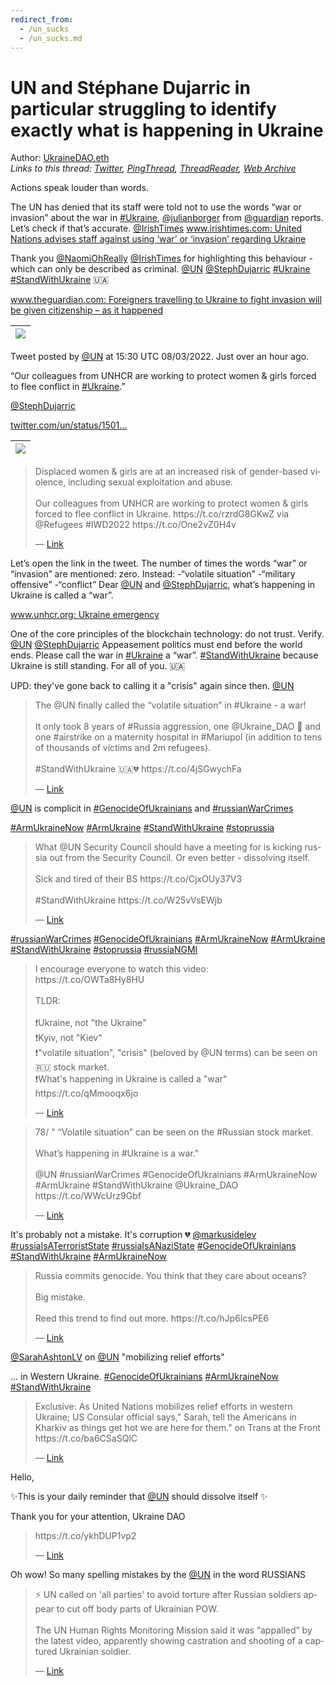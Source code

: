 ```yaml
---
redirect_from:
  - /un_sucks
  - /un_sucks.md
---
```

# UN and Stéphane Dujarric in particular struggling to identify exactly what is happening in Ukraine

Author: [UkraineDAO.eth](https://twitter.com/Ukraine_DAO)  
*Links to this thread: [Twitter](https://twitter.com/Ukraine_DAO/status/1501239955682738183), [PingThread](https://pingthread.com/thread/1501239955682738183), [ThreadReader](https://threadreaderapp.com/thread/1501239955682738183.html), [Web Archive](https://web.archive.org/web/*/https://twitter.com/Ukraine_DAO/status/1501239955682738183)*

Actions speak louder than words. 

The UN has denied that its staff were told not to use the words “war or invasion” about the war in [#Ukraine](https://twitter.com/hashtag/Ukraine),  [@julianborger](https://twitter.com/julianborger) from [@guardian](https://twitter.com/guardian) reports. Let’s check if that’s accurate. 
[@IrishTimes](https://twitter.com/IrishTimes) 
[www.irishtimes.com: United Nations advises staff against using ‘war’ or ‘invasion’ regarding Ukraine](https://www.irishtimes.com/news/world/united-nations-advises-staff-against-using-war-or-invasion-regarding-ukraine-1.4821438)

Thank you [@NaomiOhReally](https://twitter.com/NaomiOhReally) [@IrishTimes](https://twitter.com/IrishTimes) for highlighting this behaviour - which can only be described as criminal.
[@UN](https://twitter.com/UN)
[@StephDujarric](https://twitter.com/StephDujarric) 
[#Ukraine](https://twitter.com/hashtag/Ukraine) [#StandWithUkraine](https://twitter.com/hashtag/StandWithUkraine) 🇺🇦

[www.theguardian.com: Foreigners travelling to Ukraine to fight invasion will be given citizenship – as it happened](https://www.theguardian.com/world/live/2022/mar/08/ukraine-news-russia-war-vladimir-putin-volodymyr-zelenskiy-kyiv-russian-invasion-live-latest-updates)

| [![](/media/1553127555435315204/3_1501239958786519043.jpg)](/media/1553127555435315204/3_1501239958786519043.jpg) |
| :-: |

Tweet posted by [@UN](https://twitter.com/UN) at 15:30 UTC 08/03/2022. Just over an hour ago. 

“Our colleagues from UNHCR are working to protect women & girls forced to flee conflict in [#Ukraine](https://twitter.com/hashtag/Ukraine).”

[@StephDujarric](https://twitter.com/StephDujarric)

[twitter.com/un/status/1501…](https://twitter.com/un/status/1501218687595986949?s=21)

| [![](/media/1553127555435315204/3_1501239974477406216.jpg)](/media/1553127555435315204/3_1501239974477406216.jpg) |
| :-: |

<blockquote class="twitter-tweet">
    <p lang="en" dir="ltr">
    Displaced women &amp; girls are at an increased risk of gender-based violence, including sexual exploitation and abuse. <br />
    <br />
    Our colleagues from UNHCR are working to protect women &amp; girls forced to flee conflict in Ukraine. https://t.co/rzrdG8GKwZ via @Refugees #IWD2022 https://t.co/One2vZ0H4v<br />
    </p>
    &mdash; <a href="https://twitter.com/UN/status/1501218687595986949">Link</a>
</blockquote>

Let’s open the link in the tweet. The number of times the words “war” or “invasion” are mentioned: zero. 
Instead: 
-“volatile situation”
-“military offensive”
-“conflict” 
Dear [@UN](https://twitter.com/UN) and [@StephDujarric](https://twitter.com/StephDujarric), what’s happening in Ukraine is called a “war”.

[www.unhcr.org: Ukraine emergency](https://www.unhcr.org/ukraine-emergency.html)

One of the core principles of the blockchain technology: do not trust. Verify.
[@UN](https://twitter.com/UN) [@StephDujarric](https://twitter.com/StephDujarric) 
Appeasement politics must end before the world ends. 
Please call the war in [#Ukraine](https://twitter.com/hashtag/Ukraine) a “war”. [#StandWithUkraine](https://twitter.com/hashtag/StandWithUkraine) because Ukraine is still standing. For all of you. 🇺🇦

UPD: they've gone back to calling it a "crisis" again since then. [@UN](https://twitter.com/UN)

<blockquote class="twitter-tweet">
    <p lang="en" dir="ltr">
    The @UN finally called the “volatile situation” in #Ukraine - a war!<br />
    <br />
    It only took 8 years of #Russia aggression, one @Ukraine_DAO 🧵 and one #airstrike on a maternity hospital in #Mariupol (in addition to tens of thousands of victims and 2m refugees). <br />
    <br />
    #StandWithUkraine 🇺🇦💔 https://t.co/4jSGwychFa<br />
    </p>
    &mdash; <a href="https://twitter.com/cryptodrftng/status/1501830227093340162">Link</a>
</blockquote>

[@UN](https://twitter.com/UN) is complicit in [#GenocideOfUkrainians](https://twitter.com/hashtag/GenocideOfUkrainians) and [#russianWarCrimes](https://twitter.com/hashtag/russianWarCrimes)

[#ArmUkraineNow](https://twitter.com/hashtag/ArmUkraineNow) [#ArmUkraine](https://twitter.com/hashtag/ArmUkraine) [#StandWithUkraine](https://twitter.com/hashtag/StandWithUkraine) [#stoprussia](https://twitter.com/hashtag/stoprussia)

<blockquote class="twitter-tweet">
    <p lang="en" dir="ltr">
    What @UN Security Council should have a meeting for is kicking russia out from the Security Council. Or even better - dissolving itself. <br />
    <br />
    Sick and tired of their BS https://t.co/CjxOUy37V3<br />
    <br />
    #StandWithUkraine https://t.co/W25vVsEWjb<br />
    </p>
    &mdash; <a href="https://twitter.com/cryptodrftng/status/1533697470936539136">Link</a>
</blockquote>

[#russianWarCrimes](https://twitter.com/hashtag/russianWarCrimes) [#GenocideOfUkrainians](https://twitter.com/hashtag/GenocideOfUkrainians) [#ArmUkraineNow](https://twitter.com/hashtag/ArmUkraineNow) [#ArmUkraine](https://twitter.com/hashtag/ArmUkraine) [#StandWithUkraine](https://twitter.com/hashtag/StandWithUkraine) [#stoprussia](https://twitter.com/hashtag/stoprussia) [#russiaNGMI](https://twitter.com/hashtag/russiaNGMI)

<blockquote class="twitter-tweet">
    <p lang="en" dir="ltr">
    I encourage everyone to watch this video:<br />
     https://t.co/OWTa8Hy8HU<br />
    <br />
    TLDR:<br />
    <br />
    ❗️Ukraine, not &#34;the Ukraine&#34;<br />
    ❗️Kyiv, not &#34;Kiev&#34;<br />
    ❗️&#34;volatile situation&#34;, &#34;crisis&#34; (beloved by @UN terms) can be seen on 🇷🇺 stock market. <br />
    ❗️What&#39;s happening in Ukraine is called a &#34;war&#34; https://t.co/qMmooqx6jo<br />
    </p>
    &mdash; <a href="https://twitter.com/cryptodrftng/status/1529850068345540608">Link</a>
</blockquote>

<blockquote class="twitter-tweet">
    <p lang="en" dir="ltr">
    78/ &#34; “Volatile situation” can be seen on the #Russian stock market.<br />
    <br />
    What’s happening in #Ukraine is a war.&#34;<br />
    <br />
    @UN #russianWarCrimes #GenocideOfUkrainians #ArmUkraineNow #ArmUkraine #StandWithUkraine @Ukraine_DAO <br />
    https://t.co/WWcUrz9Gbf<br />
    </p>
    &mdash; <a href="https://twitter.com/cryptodrftng/status/1532604997686509569">Link</a>
</blockquote>

It's probably not a mistake. It's corruption 💔 [@markusidelev](https://twitter.com/markusidelev) [#russiaIsATerroristState](https://twitter.com/hashtag/russiaIsATerroristState) [#russiaIsANaziState](https://twitter.com/hashtag/russiaIsANaziState) [#GenocideOfUkrainians](https://twitter.com/hashtag/GenocideOfUkrainians) [#StandWithUkraine](https://twitter.com/hashtag/StandWithUkraine) [#ArmUkraineNow](https://twitter.com/hashtag/ArmUkraineNow)

<blockquote class="twitter-tweet">
    <p lang="en" dir="ltr">
    Russia commits genocide. You think that they care about oceans? <br />
    <br />
    Big mistake. <br />
    <br />
    Reed this trend to find out more. https://t.co/hJp6IcsPE6<br />
    </p>
    &mdash; <a href="https://twitter.com/markusidelev/status/1546127962520653824">Link</a>
</blockquote>

[@SarahAshtonLV](https://twitter.com/SarahAshtonLV) on [@UN](https://twitter.com/UN) "mobilizing relief efforts"

... in Western Ukraine.
[#GenocideOfUkrainians](https://twitter.com/hashtag/GenocideOfUkrainians) [#ArmUkraineNow](https://twitter.com/hashtag/ArmUkraineNow) [#StandWithUkraine](https://twitter.com/hashtag/StandWithUkraine)

<blockquote class="twitter-tweet">
    <p lang="en" dir="ltr">
    Exclusive: As United Nations mobilizes relief efforts in western Ukraine; US Consular official says,&#34; Sarah, tell the Americans in Kharkiv as things get hot we are here for them.&#34; on Trans at the Front https://t.co/ba6CSaSQlC<br />
    </p>
    &mdash; <a href="https://twitter.com/SarahAshtonLV/status/1548569643127914496">Link</a>
</blockquote>

Hello,

✨This is your daily reminder that [@UN](https://twitter.com/UN) should dissolve itself ✨

Thank you for your attention,
Ukraine DAO

<blockquote class="twitter-tweet">
    <p lang="en" dir="ltr">
    https://t.co/ykhDUP1vp2<br />
    </p>
    &mdash; <a href="https://twitter.com/uamemesforces/status/1552353856037818368">Link</a>
</blockquote>

Oh wow! So many spelling mistakes by the [@UN](https://twitter.com/UN) in the word RUSSIANS

<blockquote class="twitter-tweet">
    <p lang="en" dir="ltr">
    ⚡️ UN called on &#39;all parties&#39; to avoid torture after Russian soldiers appear to cut off body parts of Ukrainian POW.<br />
    <br />
    The UN Human Rights Monitoring Mission said it was “appalled” by the latest video, apparently showing castration and shooting of a captured Ukrainian soldier.<br />
    </p>
    &mdash; <a href="https://twitter.com/KyivIndependent/status/1553125152631791616">Link</a>
</blockquote>
